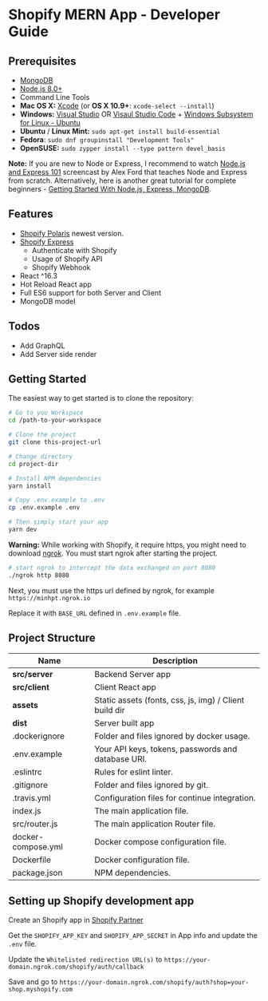 Shopify MERN App - Developer Guide
=======================


Prerequisites
-------------

- [MongoDB](https://www.mongodb.org/downloads)
- [Node.js 8.0+](http://nodejs.org)
- Command Line Tools
 - **Mac OS X:** [Xcode](https://itunes.apple.com/us/app/xcode/id497799835?mt=12) (or **OS X 10.9+**: `xcode-select --install`)
 - **Windows:** [Visual Studio](https://www.visualstudio.com/products/visual-studio-community-vs) OR [Visaul Studio Code](https://code.visualstudio.com) + [Windows Subsystem for Linux - Ubuntu](https://docs.microsoft.com/en-us/windows/wsl/install-win10)
 - **Ubuntu** / **Linux Mint:** `sudo apt-get install build-essential`
 - **Fedora**: `sudo dnf groupinstall "Development Tools"`
 - **OpenSUSE:** `sudo zypper install --type pattern devel_basis`

**Note:** If you are new to Node or Express, I recommend to watch
[Node.js and Express 101](https://www.youtube.com/watch?v=BN0JlMZCtNU)
screencast by Alex Ford that teaches Node and Express from scratch. Alternatively,
here is another great tutorial for complete beginners - [Getting Started With Node.js, Express, MongoDB](http://cwbuecheler.com/web/tutorials/2013/node-express-mongo/).


Features
---------------
* [Shopify Polaris](https://github.com/Shopify/polaris) newest version.
* [Shopify Express](https://github.com/Shopify/shopify-express)
    * Authenticate with Shopify
    * Usage of Shopify API
    * Shopify Webhook
* React ^16.3
* Hot Reload React app
* Full ES6 support for both Server and Client
* MongoDB model



Todos
---------------
* Add GraphQL
* Add Server side render

Getting Started
---------------

The easiest way to get started is to clone the repository:

```bash
# Go to you Workspace
cd /path-to-your-workspace

# Clone the project
git clone this-project-url

# Change directory
cd project-dir

# Install NPM dependencies
yarn install

# Copy .env.example to .env
cp .env.example .env

# Then simply start your app
yarn dev
```

**Warning:** While working with Shopify, it require https,
you might need to download [ngrok](https://ngrok.com/).
You must start ngrok after starting the project.

```bash
# start ngrok to intercept the data exchanged on port 8080
./ngrok http 8080
```

Next, you must use the https url defined by ngrok, for example `https://minhpt.ngrok.io`

Replace it with `BASE_URL` defined in `.env.example` file.



Project Structure
-----------------

| Name                                   | Description                                                  |
| -------------------------------------- | ------------------------------------------------------------ |
| **src/server**                         | Backend Server app                                           |
| **src/client**                         | Client React app                                             |
| **assets**                             | Static assets (fonts, css, js, img) / Client build dir       |
| **dist**                               | Server built app                                             |
| .dockerignore                          | Folder and files ignored by docker usage.                    |
| .env.example                           | Your API keys, tokens, passwords and database URI.           |
| .eslintrc                              | Rules for eslint linter.                                     |
| .gitignore                             | Folder and files ignored by git.                             |
| .travis.yml                            | Configuration files for continue integration.                |
| index.js                               | The main application file.                                   |
| src/router.js                          | The main application Router file.                            |
| docker-compose.yml                     | Docker compose configuration file.                           |
| Dockerfile                             | Docker configuration file.                                   |
| package.json                           | NPM dependencies.                                            |





Setting up Shopify development app
-----------------

Create an Shopify app in [Shopify Partner](https://partners.shopify.com)

Get the `SHOPIFY_APP_KEY` and `SHOPIFY_APP_SECRET` in App info and update the `.env` file.

Update the `Whitelisted redirection URL(s)` to `https://your-domain.ngrok.com/shopify/auth/callback`

Save and go to `https://your-domain.ngrok.com/shopify/auth?shop=your-shop.myshopify.com`

